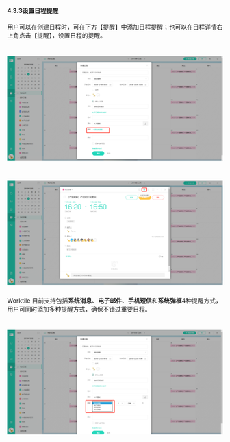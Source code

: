 #### 4.3.3设置日程提醒

用户可以在创建日程时，可在下方【提醒】中添加日程提醒；也可以在日程详情右上角点击【提醒】，设置日程的提醒。

# ![](/assets/4.3.3添加提醒.png)

# ![](/assets/4.3.3添加提醒2.png)


Worktile 目前支持包括**系统消息**、**电子邮件**、**手机短信**和**系统弹框**4种提醒方式，用户可同时添加多种提醒方式，确保不错过重要日程。

# ![](/assets/4.3.3添加提醒3.png)